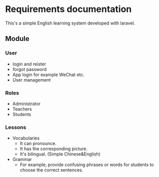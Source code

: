 # Requirements documentation 
This's a simple English learning system developed with laravel.

## Module

### User
- login and reister
- forgot password
- App login for example WeChat etc.
- User management

### Roles
- Administrator
- Teachers
- Students

### Lessons
- Vocabularies
	- It can pronounce.
	- It has the corresponding picture.
	- It's bilingual. (Simple Chinese&English)
- Grammar
	- For example, provide confusing phrases or words for students to choose the correct sentences.